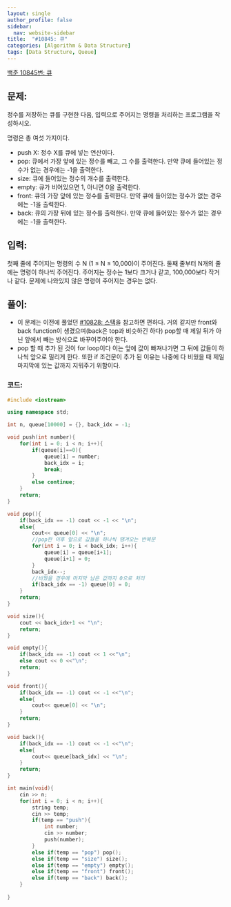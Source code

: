 ```yaml
---
layout: single
author_profile: false
sidebar:
  nav: website-sidebar
title:  "#10845: 큐"
categories: [Algorithm & Data Structure]
tags: [Data Structure, Queue]
---
```


[백준 10845번: 큐](https://www.acmicpc.net/problem/10845)

## 문제:

정수를 저장하는 큐를 구현한 다음, 입력으로 주어지는 명령을 처리하는 프로그램을 작성하시오.

명령은 총 여섯 가지이다.

- push X: 정수 X를 큐에 넣는 연산이다.
- pop: 큐에서 가장 앞에 있는 정수를 빼고, 그 수를 출력한다. 만약 큐에 들어있는 정수가 없는 경우에는 -1을 출력한다.
- size: 큐에 들어있는 정수의 개수를 출력한다.
- empty: 큐가 비어있으면 1, 아니면 0을 출력한다.
- front: 큐의 가장 앞에 있는 정수를 출력한다. 만약 큐에 들어있는 정수가 없는 경우에는 -1을 출력한다.
- back: 큐의 가장 뒤에 있는 정수를 출력한다. 만약 큐에 들어있는 정수가 없는 경우에는 -1을 출력한다.

## 입력:

첫째 줄에 주어지는 명령의 수 N (1 ≤ N ≤ 10,000)이 주어진다. 둘째 줄부터 N개의 줄에는 명령이 하나씩 주어진다. 주어지는 정수는 1보다 크거나 같고, 100,000보다 작거나 같다. 문제에 나와있지 않은 명령이 주어지는 경우는 없다.

## 풀이:

- 이 문제는 이전에 풀었던 [#10828: 스택](/algorithm%20&%20data%20structure/10828-스택/)을 참고하면 편하다. 거의 같지만 front와 back function이 생겼으며(back은 top과 비슷하긴 하다) pop할 때 제일 뒤가 아닌 앞에서 빼는 방식으로 바꾸어주어야 한다.
- pop 할 때 추가 된 것이 for loop이다 이는 앞에 값이 빠져나가면 그 뒤에 값들이 하나씩 앞으로 밀리게 한다. 또한 if 조건문이 추가 된 이유는 나중에 다 비웠을 때 제일 마지막에 있는 값까지 지워주기 위함이다.

### 코드:

```cpp
#include <iostream>

using namespace std;

int n, queue[10000] = {}, back_idx = -1;

void push(int number){
	for(int i = 0; i < n; i++){
		if(queue[i]==0){
			queue[i] = number;
			back_idx = i;
			break;
		}
		else continue;
	}
	return;
}

void pop(){
	if(back_idx == -1) cout << -1 << "\n";
	else{
		cout<< queue[0] << "\n";
		//pop한 이후 앞으로 값들을 하나씩 땡겨오는 반복문
		for(int i = 0; i < back_idx; i++){
			queue[i] = queue[i+1];
			queue[i+1] = 0;
		}
		back_idx--;
		//비웠을 경우에 마지막 남은 값까지 0으로 처리
		if(back_idx == -1) queue[0] = 0;
	}
	return;
}

void size(){
	cout << back_idx+1 << "\n";
	return;
}

void empty(){
	if(back_idx == -1) cout << 1 <<"\n";
	else cout << 0 <<"\n";
	return;
}

void front(){
	if(back_idx == -1) cout << -1 <<"\n";
	else{
		cout<< queue[0] << "\n";
	}
	return;
}

void back(){
	if(back_idx == -1) cout << -1 <<"\n";
	else{
		cout<< queue[back_idx] << "\n";
	}
	return;
}

int main(void){
	cin >> n;
	for(int i = 0; i < n; i++){
		string temp;
		cin >> temp;
		if(temp == "push"){
			int number;
			cin >> number;
			push(number);
		}
		else if(temp == "pop") pop();
		else if(temp == "size") size();
		else if(temp == "empty") empty();
		else if(temp == "front") front();
		else if(temp == "back") back();
	}
	
}
```